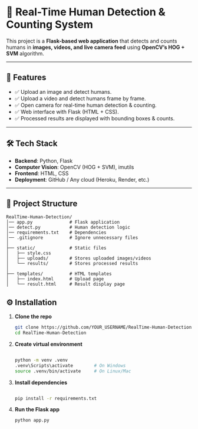# 👀 Real-Time Human Detection & Counting System  

This project is a **Flask-based web application** that detects and counts humans in **images, videos, and live camera feed** using **OpenCV’s HOG + SVM** algorithm.  

---

## 📌 Features  
- ✅ Upload an image and detect humans.  
- ✅ Upload a video and detect humans frame by frame.  
- ✅ Open camera for real-time human detection & counting.  
- ✅ Web interface with Flask (HTML + CSS).  
- ✅ Processed results are displayed with bounding boxes & counts.  

---

## 🛠️ Tech Stack  
- **Backend**: Python, Flask  
- **Computer Vision**: OpenCV (HOG + SVM), imutils  
- **Frontend**: HTML, CSS  
- **Deployment**: GitHub / Any cloud (Heroku, Render, etc.)  

---

## 📂 Project Structure  
  
```
RealTime-Human-Detection/
│── app.py              # Flask application  
│── detect.py           # Human detection logic  
│── requirements.txt    # Dependencies  
│── .gitignore          # Ignore unnecessary files  
│
├── static/             # Static files  
│   ├── style.css  
│   ├── uploads/        # Stores uploaded images/videos  
│   └── results/        # Stores processed results  
│
├── templates/          # HTML templates  
│   ├── index.html      # Upload page  
│   └── result.html     # Result display page  
```

## ⚙️ Installation
1. **Clone the repo**  
   ```bash
   git clone https://github.com/YOUR_USERNAME/RealTime-Human-Detection.git
   cd RealTime-Human-Detection
2.  **Create virtual environment**
     ```bash

    python -m venv .venv
    .venv\Scripts\activate        # On Windows
    source .venv/bin/activate     # On Linux/Mac
     ```
3.  **Install dependencies**
    ```bash
    
    pip install -r requirements.txt
    ```

4.  **Run the Flask app**
    ```bash
    python app.py

